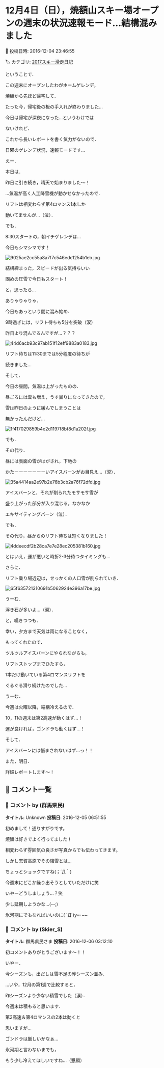 # 12月4日（日），焼額山スキー場オープンの週末の状況速報モード…結構混みました

📅 投稿日時: 2016-12-04 23:46:55

🏷️ カテゴリ: [2017スキー滑走日記](c7d777cecfc91bdf0fa464ad62c6d49ab.md)

ということで．


この週末にオープンしたわがホームゲレンデ，


焼額から先ほど帰宅して．


たった今，帰宅後の板の手入れが終わりました…





今日は帰宅が深夜になった…というわけでは


ないけれど．


これから長いレポートを書く気力がないので．


日曜のゲレンデ状況，速報モードです…





えー．


本日は．


昨日に引き続き，晴天で始まりました～！


…気温が高く人工降雪機が動かせなかったので．


リフトは相変わらず第4ロマンス1本しか


動いてませんが…（泣）．





でも．


8:30スタートの，朝イチゲレンデは…


今日もシマシマです！




![9025ae2cc55a8a7f7c546edc1254b1eb.jpg](images/9025ae2cc55a8a7f7c546edc1254b1eb.jpg)




結構締まった，スピードが出る気持ちいい


固めの圧雪で今日もスタート！





と，思ったら…


ありゃりゃりゃ．


今日もあっという間に混み始め．


9時過ぎには，リフト待ちも5分を突破（涙）


昨日より混んでるんですが…？？？




![44d6acb93c97ab151f12eff9883a0183.jpg](images/44d6acb93c97ab151f12eff9883a0183.jpg)




リフト待ちは11:30までは5分程度の待ちが


続きました…





そして．


今日の昼間，気温は上がったものの．


昼ごろには雲も増え，うす曇りになってきたので，


雪は昨日のように緩んでしまうことは


無かったんだけど…




![1f417029859b4e2d1197f8bf8d1a202f.jpg](images/1f417029859b4e2d1197f8bf8d1a202f.jpg)




でも．


その代り．


昼には表面の雪がはがされ，下地の


かたーーーーーーーいアイスバーンがお目見え…（涙）．




![35a4414aa2e97b2e76b3cb2a76f72dfd.jpg](images/35a4414aa2e97b2e76b3cb2a76f72dfd.jpg)




アイスバーンと，それが削られたモサモサ雪が


盛り上がった部分が入り混じる，なかなか


エキサイティングバーン（泣）．





でも．


その代り，昼からのリフト待ちは短くなりました！




![4ddeecdf2b28ca7e7e28ec205381b160.jpg](images/4ddeecdf2b28ca7e7e28ec205381b160.jpg)




とはいえ，運が悪いと時折2-3分待つタイミングも…





さらに．


リフト乗り場近辺は，せっかくの人口雪が削られていき．




![65f635721310691b5062924e396a17be.jpg](images/65f635721310691b5062924e396a17be.jpg)




うーむ．


浮き石が多いよ…（涙）．





と，嘆きつつも．


幸い，夕方まで天気は雨になることなく，


もってくれたので．


ツルツルアイスバーンにやられながらも，


リフトストップまでひたすら，


1本だけ動いている第4ロマンスリフトを


ぐるぐる滑り続けたのでした…





うーむ．


今週は火曜以降，結構冷えるので．


10，11の週末は第2高速が動くはず…！


運が良ければ，ゴンドラも動くはず…！


そして．


アイスバーンには悩まされないはず…っ！！





また，明日．


詳細レポートします～！

## 💬 コメント一覧

### 💬 コメント by (群馬県民)
**タイトル**: Unknown
**投稿日**: 2016-12-05 06:51:55

初めまして！通りすがりです。

焼額は好きでよく行ってました！

相変わらず雰囲気の良さが写真からでも伝わってきます。

しかし志賀高原でその降雪とは...

ちょっとショックですね(；´Д｀)

今週末にどこか繰り出そうとしていただけに笑



いやーどうしましょう…？笑

少し延期しようかな...(--;)

氷河期にでもなればいいのに( ´Д`)y━･~~

### 💬 コメント by (Skier_S)
**タイトル**: 群馬県民さま
**投稿日**: 2016-12-06 03:12:10

初コメントありがとうございます～！！

いやー．

今シーズンも，出だしは雪不足の昨シーズン並み．

…いや，12月の第1週で比較すると，

昨シーズンより少ない積雪でした（涙）．



今週末は積もると思います．

第2高速＆第4ロマンスの2本は動くと

思いますが…

ゴンドラは厳しいかなぁ…



氷河期と言わないまでも，

もう少し冷えてほしいですね…（懇願）

